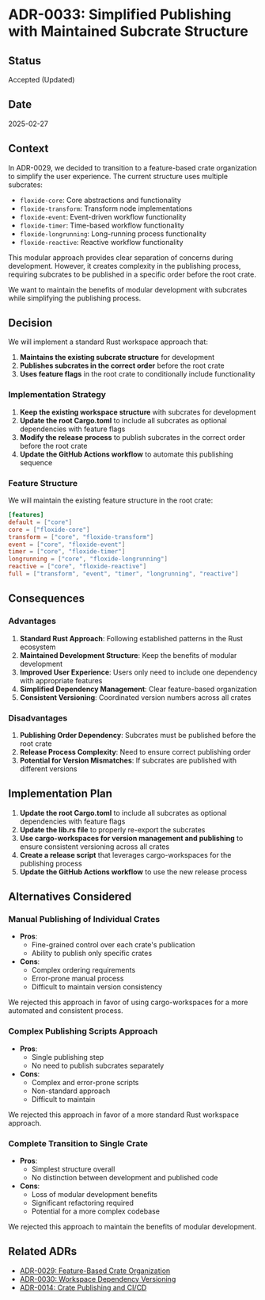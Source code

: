 # ADR-0033: Simplified Publishing with Maintained Subcrate Structure

## Status

Accepted (Updated)

## Date

2025-02-27

## Context

In ADR-0029, we decided to transition to a feature-based crate organization to simplify the user experience. The current structure uses multiple subcrates:
- `floxide-core`: Core abstractions and functionality
- `floxide-transform`: Transform node implementations
- `floxide-event`: Event-driven workflow functionality
- `floxide-timer`: Time-based workflow functionality
- `floxide-longrunning`: Long-running process functionality
- `floxide-reactive`: Reactive workflow functionality

This modular approach provides clear separation of concerns during development. However, it creates complexity in the publishing process, requiring subcrates to be published in a specific order before the root crate.

We want to maintain the benefits of modular development with subcrates while simplifying the publishing process.

## Decision

We will implement a standard Rust workspace approach that:

1. **Maintains the existing subcrate structure** for development
2. **Publishes subcrates in the correct order** before the root crate
3. **Uses feature flags** in the root crate to conditionally include functionality

### Implementation Strategy

1. **Keep the existing workspace structure** with subcrates for development
2. **Update the root Cargo.toml** to include all subcrates as optional dependencies with feature flags
3. **Modify the release process** to publish subcrates in the correct order before the root crate
4. **Update the GitHub Actions workflow** to automate this publishing sequence

### Feature Structure

We will maintain the existing feature structure in the root crate:

```toml
[features]
default = ["core"]
core = ["floxide-core"]
transform = ["core", "floxide-transform"]
event = ["core", "floxide-event"]
timer = ["core", "floxide-timer"]
longrunning = ["core", "floxide-longrunning"]
reactive = ["core", "floxide-reactive"]
full = ["transform", "event", "timer", "longrunning", "reactive"]
```

## Consequences

### Advantages

1. **Standard Rust Approach**: Following established patterns in the Rust ecosystem
2. **Maintained Development Structure**: Keep the benefits of modular development
3. **Improved User Experience**: Users only need to include one dependency with appropriate features
4. **Simplified Dependency Management**: Clear feature-based organization
5. **Consistent Versioning**: Coordinated version numbers across all crates

### Disadvantages

1. **Publishing Order Dependency**: Subcrates must be published before the root crate
2. **Release Process Complexity**: Need to ensure correct publishing order
3. **Potential for Version Mismatches**: If subcrates are published with different versions

## Implementation Plan

1. **Update the root Cargo.toml** to include all subcrates as optional dependencies with feature flags
2. **Update the lib.rs file** to properly re-export the subcrates
3. **Use cargo-workspaces for version management and publishing** to ensure consistent versioning across all crates
4. **Create a release script** that leverages cargo-workspaces for the publishing process
5. **Update the GitHub Actions workflow** to use the new release process

## Alternatives Considered

### Manual Publishing of Individual Crates

- **Pros**:
  - Fine-grained control over each crate's publication
  - Ability to publish only specific crates
- **Cons**:
  - Complex ordering requirements
  - Error-prone manual process
  - Difficult to maintain version consistency

We rejected this approach in favor of using cargo-workspaces for a more automated and consistent process.

### Complex Publishing Scripts Approach

- **Pros**:
  - Single publishing step
  - No need to publish subcrates separately
- **Cons**:
  - Complex and error-prone scripts
  - Non-standard approach
  - Difficult to maintain

We rejected this approach in favor of a more standard Rust workspace approach.

### Complete Transition to Single Crate

- **Pros**:
  - Simplest structure overall
  - No distinction between development and published code
- **Cons**:
  - Loss of modular development benefits
  - Significant refactoring required
  - Potential for a more complex codebase

We rejected this approach to maintain the benefits of modular development.

## Related ADRs

- [ADR-0029: Feature-Based Crate Organization](0029-feature-based-crate-organization.md)
- [ADR-0030: Workspace Dependency Versioning](0030-workspace-dependency-versioning.md)
- [ADR-0014: Crate Publishing and CI/CD](0014-crate-publishing-and-cicd.md) 